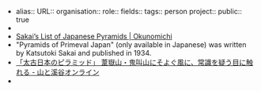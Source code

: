 - alias::
  URL::
  organisation::
  role::
  fields::
  tags:: person
  project::
  public:: true
-
- [Sakai’s List of Japanese Pyramids | Okunomichi](https://okunomichi.wordpress.com/2013/06/29/sakais-pyramid-list/)
- "Pyramids of Primeval Japan" (only available in Japanese) was written by Katsutoki Sakai and published in 1934.
- [「太古日本のピラミッド」 葦嶽山・鬼叫山にそよぐ風に、常識を疑う目に触れる - 山と溪谷オンライン](https://www.yamakei-online.com/yama-ya/detail.php?id=933)
-